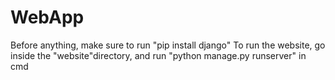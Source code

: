 # WebApp
Before anything, make sure to run "pip install django"
To run the website, go inside the "website"directory, 
and run "python manage.py runserver" in cmd
